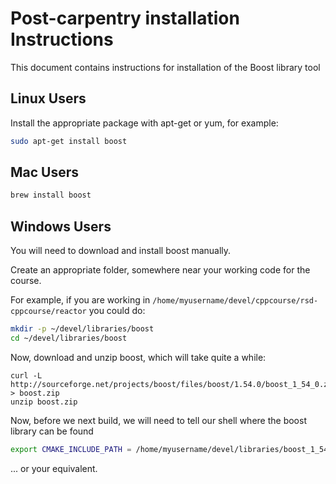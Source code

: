 # Post-carpentry installation Instructions

This document contains instructions for installation of the Boost library tool

## Linux Users ##

Install the appropriate package with apt-get or yum, for example:

``` Bash
sudo apt-get install boost
```

## Mac Users ##

``` Bash
brew install boost
```

## Windows Users ##

You will need to download and install boost manually.

Create an appropriate folder, somewhere near your working code for the course.

For example, if you are working in `/home/myusername/devel/cppcourse/rsd-cppcourse/reactor` you could do:

``` Bash
mkdir -p ~/devel/libraries/boost
cd ~/devel/libraries/boost
```

Now, download and unzip boost, which will take quite a while:

```
curl -L http://sourceforge.net/projects/boost/files/boost/1.54.0/boost_1_54_0.zip/download > boost.zip
unzip boost.zip
```

Now, before we next build, we will need to tell our shell where the boost library can be found

```Bash
export CMAKE_INCLUDE_PATH = /home/myusername/devel/libraries/boost_1_54_0
```

... or your equivalent.